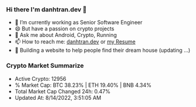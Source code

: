### Hi there I'm danhtran.dev 👋

- 🔭 I’m currently working as Senior Software Engineer
- 😄 But have a passion on crypto projects
- 💬 Ask me about Android, Crypto, Running 
- 📫 How to reach me: <a href="https://danhtran.dev" target="_blank">danhtran.dev</a> or <a href="Developer-Resume.pdf" target="_blank">my Resume</a>
- 🌱 Building a website to help people find their dream house (updating ...)

### Crypto Market Summarize
- Active Crypto: 12956
- % Market Cap: BTC 38.23% | ETH 19.40% | BNB 4.34%
- Total Market Cap Changed 24h: 0.47%
- Updated At: 8/14/2022, 3:51:05 AM
